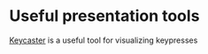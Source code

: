 # Useful presentation tools

[Keycaster](https://github.com/keycastr/keycastr) is a useful tool for visualizing keypresses

